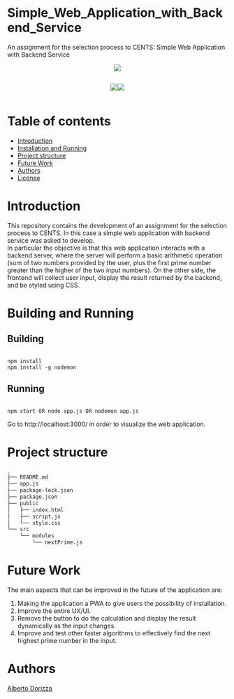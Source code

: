 # Simple_Web_Application_with_Backend_Service

An assignment for the selection process to CENTS: Simple Web Application with Backend Service

<p align="center">
  <img src="https://lh3.googleusercontent.com/fife/ALs6j_GIYxy1ocsVSr0ZzuxkSU35QLkk7sARm4RMS5N8lwPsy-TNiEBjmgqMPxHBOAkyrRbhG84tD5Eb2PnfMjWUUGgmnibX1Nup05vybJxcuN0sNm-vbXAXWuX9KqyCvG6UOZqwaJ8Xbw2F0RVcrKYyyseKEB6H8U_X0Jb1t93xb8SakkFUx947ffPYkjn2lsp6NNUQK-GXewpJNKCD2ODEA_F_tsfwWKID97uSlHtM9lK8Mfx8T7owWmXi6q2mF2MwrP67XZiWwgy9talELqbOWdVMuv4MmBev6GuFpz53rB5Tcu5Hg2dlekOgOOse_8Fvn2WqN4xomY17NHt_SAy-7gxVddFUq0nNnBcsvRioXMV9l6pLv3WgQqBJ_vdCvvf62L01B33BRbluA6Q8xqbIa0EvWBg9r_Aybpz6sXJCDz1fNDi23_U2A_PQFR8Qj0vwbWng3a1ZW_1qmrE7NrKqTUAPkdTZ1zi5uOTiytbOgFCCwu4bneo7Ln4wIYsr_WweFNCeAX_HPzoTYRjVbmPrfymsm2z3Ka560sCUQwFQZS8gQhAa7PCYYiXmAOabKZggaJY5DtLLJvI7chmxTugnkjX-UPeIgw9-rEDUhwa-J3IuycpSa0u3NF-JI45QCAHcSo6QOYFADDRQ1sZFiZQbJRAcVqCeF-AAx7l6xhF0QOYWwi-rtv7vEHMVdUWljyz_Qtyz6bYCmIlwnnysjfNJaUvAIDsrV5M3JBKUpkCK3UhUAv9F6Bp4bEsujeVl6plVOQS73EDYDyHz-_MDEl62vVih7k6ML5CExyPAQB_gPFuUWxs-7yMRKUfTSFDqe3log5u2b8bdJRdP6xi1KLdo0E2U0k7pYP6pHlUoaUmgtURhc2AC02X6YfkyWKS4XSdmZE4wN6-ifK-BZaAtizVWJwdMlYPgiL_BeGT3Z1lLZkJSdcvnIwAebthOrPT0XlEKiVXq4Y6C58QNZ4X6vkypQl7EVRVthoqjwJZ7z7aIu7c-Epnbossa8lbDPs4qluswsjuvx5rBGt6PoYaMOu93nHFeQALDssNh9LR3NBHrTQaqXoARQFTf-iLQDWaz1qlFgxXM7Bveey4To4EexhlbsXgIoW8wdJ-OnKaT7Qhsz8Nhtqso_R_shPTqFXQ04FLZ3akEUaPYEsO93lDMbRdB7I0o_oiphnEPGcJgKCshpJwhTx-BcU1yeNJxhzdkmxCvW0d4_rIGpLCnhcDEBZEjzH4FUpVX_BEnDL8_3I0KYQO3Em-lVEWyq8Tz4HEMIIm025hZIwRV2gGki1MV7VdW4qJYqrOag7KTaQiwc0bJkSeV6tohFNUFnOjK13zZRZA46GHPqrVHvmEYEPqACt1q0VAIkiKXC6MrK6p_e4extqRYbIkwa551mIyOrGN2Y6g6zvogSO7WKKTKP_WUnGmcA3-TAIn3LkNM4ZQ8URKHEv_0iR8QW6xOSrOKYyMRAYlDEd-rZ--b7EdznOT0puiY_QE_yRzJqqUG3qxaIUJ1NbYx1PlILHgn42rDzrtoVh6Zr5_s-zYDHw-TBBPoi0obXQ5qErQ5i1UxAM7L7QT_9MFxQUoSxY3QLq-NbQV2cNbuc5-7r3vdbKjKi3o3rNInFddpUYXKDHCTfS1UCfJRznowjGWlDcDXg2kicOrRzpx0r7MUbctpbn2-gs9Wos4f10mZsDFb-J45lHPnW8BB_dr4j7GM83X444B8FqA0IQ=w1222-h1842" />
</p>

<div style="display: flex; justify-content: center;">
 <p align="center" float="left" >
          <img src="https://lh3.googleusercontent.com/fife/ALs6j_Hf_LROWGqrHSbOVqtK0nbp1xES_k1M6GKMj7nRXSSqfYmyrCr7TzNYvT9iJEbkS6zknr6vQviQvO1cF165uXV3n7sNOx6Edekor2hWQcESkKZZDEuXy3Bpn1vUMj4fgtM7A174wr2zERwpzxxvcNNkT3lsftYQF7j4IY8RMLW_PhyXLkw8OQIcviAmy3EzbyPBYiOOGA0jKhF0Rj1UdXGJEd0iI9rv40mkDTnb57Y_AdtkSHVctFF_cTk0fvNg_SP_gU8HsOidP3tU6WyCavVpmrpECtB3Q0MseMU_4TZR-ZHZiHPpFcx943CWmYvzEjNMEwvZHR6EgYTJdjnPxoYXUYnRUZ8IED5inCagNwq88gR6yRdPlpXxPlw8x21lA9dNcgagwgrIqut7paAUJFpfnzSoJDqINkOd5bThgRo2W_M2Xu-Y28ViuHUTFFAgcgyTaiiKElcLJ4KEHMaGkj22Dk0jfWduSheSbp0_rc_FXG9J2PGgSIJLuD59t_Dhq0sW-J1byFQ51pM7w7qw4_we-MQq0b8orm8bzHMRYWDwCQX-qDwmEG1Wt7mz6396B1n1XIvPVMmhyYNXLfZcDKwi3BOSEMjLkr68moL0UVVXhuMmRUYzwZgqIyEDnBV0EDvQ7qkn-q4bNC3iPIbvx3or__ONggBCCWEF-bKSY_ZkLXlDDPgAX30hsscvvSHgE9GHzFMgASgu0xGcIl8qgTW5s4ZXks8L2-CIuVm5QA2O9PxeloNNn0oAmiLuUKsHvxWNevUqsE2rQaC2IVjsJxrahHv3yJo9mDskgV3rJcK6XPC9inpUW5rSStXm3ESm9kOfmwOkAsLe9T1rc6bXi3KH20txII6PcQCdbOlld06DHM3wy0p2KG4qDnZhloROoIjWWh-9mxxPo_XjVt4sKM9rlVj_Mni2gSJITZJL6frh1WgolWLFaozyT33DTNinvdP0VBcNqqTcufOyTYacXUsMXckMxlIkk9yiRxqgel8SCfMLUYOuwIYvpmZkyJ89F3lUhQJnn2GslDmujN-g_biEq-PtPJODbmaLay1HePLhMbwNg0PBS7H3jVAzdgbbS0IaSzyfmRqqqnWtkO1VAgSjI5qST5l-lix5khGpedr78dJyXRpE9TXwOx6I7_TJnoQE_r6NrFu-gWx878Wvl9WINbfnGYrjo8XvUz-vOo9TpWRTcaRl1kipWf3-93iuEsTJeqwLdEUXcYR5ZY3Q-wCbhfsrkGpw9Nx1eBxFdcSal5eJUmB9dCwtAR62rY9dDX56zezA5dFh7x5_fHpKr20EU_4CElaJ4htq2vY1VzsD7jelFcBDWNI5jSMWsUjpYh0F6yiUVUw0Z_2RxLJCBL09sZirur70JwzzoUQl8WAhEuYM--Exh3_-Nh6PChHhhlO5r2DKeFKcY00OnRdsEsZS-h-wPIfm2ahGLrfjv4mNDDaY7ZNirkBnR7b6jjII-dKTZUwrfsNcLu_lVV1nf-1jbkNjzRZu-RRn51TXbOgjuMpW01U0cbAkfH3BrvA3YwhJ-lB8DCDyCFf25GhGERu159jklrnObns95FDs4RpKjr39N_VHWK46Jf1P6MsOzFx2ek88kEpIHX2uGnwHLO_65_73eZvB7zDs9p84PnA2fZevU0_EI565KFOMW0GJSYL8-tcJRbO7nyzRRA2rM5WJLYLzkzAizTDrTn6FPW5IlJQfVDud3d9WxMiPsA=w1222-h1842" />
        </p>
        
<p align="center" float="left">
  <img src="https://lh3.googleusercontent.com/fife/ALs6j_E-BhoFvaa3q2OqMNmOUIQ5Z9bBhnWJ43LFioH0jy22RkGR9YVpTdAxjnHMprol4gQSU7bV-ABrZSTFVbPQFNEGhaiKj4S6WLC8pgcgR643hQWrWl4MMBbjl9AWnp5-A0FFNYvbHpfZk64eJvA1Tx9noE70pP6x9IokCrgdLEUslVFRqugsuofzwQCggKgjjVTSe3CYH0jyUJuv6Vm9D5ZPyEFVcbTisWKJCIk2qLv1dQyhUd9gn9BVJ95URH7YPo2qYeVy7Nl6ftlXo37Dov_raHlB1CtcFtOyi7Px8Rh471Ooz9vp4bK40sSif7xnJwuOsHv23Nm-RSjyZeTD9zm3TfgnIQeRiTcTECl2jiBDzvFi5GuSICoS5-oVdkLICltv59qbU3doA5R_542bSVYOxTFNNIkZPaWlarI0ZQOY7VwAXzQ5RJjqCAqOtAKsViyE38E-EO_lgBrvdOx4SKPp-agkoN8AO4LjPc2zGx09OqEArftczDSBKdTUcvajLT7LRzp0aL1RwhzIV_w5fSoZgXtxWP6MdjUg_Z81efsxuVWjRPYiviaDmPQ_V40jhoMYn-kS7No6Eo5WGLV3FD1yUQ9zA_BKQP2F97iV_wWdI2A0R0CHIWvGj5vEj9EJBfoeoyn1-c-5999f3NOViJqY5Z-CuJgBFoUSB7B4YygIZ6PejWLl5UGumSTvWaRwcfKu11cKthzZ9Nw_HiwDo4WDRVqjAON2etTVDelyr7dCFgm22hh-OLMpqneIIkoHhboO7MROR-cKFzifVC7AujYO2jTlqkjUNgYTynLdGLtiA4oyO07exdrniVJ6UjVbCcIe6IO9WIe2oyeFm_3xNLb3s7pWQMXJBu8lHuu6eYBmxdZXNBJ4BlLtZ36nXhjJ2Ob3rJ3UQinLHa8a9uW25ZkFP4k7Oc4K_q7n-UesE4IaZBiBvIvSYTjHIRIsKLUqA4XF1i4JKsPRPtltLonXIhA9MHBZsxQgffW_acA28f0wiOvYHOlAA6dgH3g7oHdmm0F-tVDqQP2y65UiWiHZR7grziHZWQBhfWTsZFkOg0PP9jHl6AkEHD7OxDNsEHYi6utJum9iO2k7_mYzlElsMrluZQ3e_V0WP6psy5-qp2DTCuXcjIjE4CxSEuwJcMOwlJYDDac3LnAiqHE5cIDbeOLaPC9tl-UMj4UV3VmCg2DxXRE7NXx37jp5_l6bwO4UHrO7D1IDVpSkzmzfuqjtgKjkbQK8RhzoF48iqBOSrwCbTYSsNNpFAe4ABOeWbB18n5tOEqSY-IEIx8rtxYkA-_q7i3PCjjbRrXVTPe-YTS12ojIT6DAxx_JnianUy2HiOsJPWUD0nirX2ztLXlDw_hV4AIRykOW0ynUciO9R1tLvyZQ_SSKsrY7F6dMsrLyTB4rmp0LA1fDbnSyunCUWv8E6uyL0On_NqcIMgOp8V_uEbQeYB8nHEcl5ynsXFQwu3_f9jawOuj9paIUEo_ShQVHqfQnzI6PAGfw6ZXyoiO0wAeneezlyMdjlZg08dX9wmLlJjXTx-BkT_xnN_57-mUZ26zRyyfgQbADQm1DX8D2RnzynZuQDah44qrk-zt4zMC2qpnPst7tFX8ieh9qyxw_M1I33Sp56-HGQ_spGEKXrlti6K-2kxsiwGxQ7mvImWfWEYVUwolqPhhIuzPQBqawGuc9S7IbMWCYYAQV87IpabT5gswo513lpg4ZdSQ=w1222-h1842" />
</p>
</div>












# Table of contents

- [Introduction](#introduction)
- [Installation and Running](#installation-and-running)
- [Project structure](#project-structure)
- [Future Work](#future-work)
- [Authors](#authors)
- [License](#license)

# Introduction

This repository contains the development of an assignment for the selection process to CENTS. In this case a simple web application with backend service was asked to develop. <br>
In particular the objective is that this web application interacts with a backend server, where the server will perform a basic arithmetic operation (sum of two numbers provided by the user, plus the first prime number greater than the higher of the two input numbers). On the other side, the frontend will collect user input, display the result returned by the backend, and be styled using CSS.

# Building and Running

## Building

````

npm install
npm install -g nodemon
````
## Running
````

npm start OR node app.js OR nodemon app.js
````
Go to http://localhost:3000/ in order to visualize the web application.
# Project structure

```bash
.
├── README.md
├── app.js
├── package-lock.json
├── package.json
├── public
│   ├── index.html
│   ├── script.js
│   └── style.css
└── src
    └── modules
        └── nextPrime.js
```

# Future Work

The main aspects that can be improved in the future of the application are:

1. Making the application a PWA to give users the possibility of installation.
2. Improve the entire UX/UI.
3. Remove the button to do the calculation and display the result dynamically as the input changes.
4. Improve and test other faster algorithms to effectively find the next highest prime number in the input.

# Authors

[Alberto Dorizza](https://www.linkedin.com/in/albertodorizza/)

```

```
